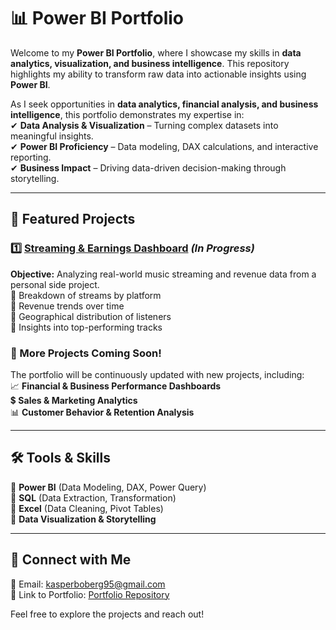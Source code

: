 # 📊 Power BI Portfolio  

Welcome to my **Power BI Portfolio**, where I showcase my skills in **data analytics, visualization, and business intelligence**. This repository highlights my ability to transform raw data into actionable insights using **Power BI**.  

As I seek opportunities in **data analytics, financial analysis, and business intelligence**, this portfolio demonstrates my expertise in:  
✔ **Data Analysis & Visualization** – Turning complex datasets into meaningful insights.  
✔ **Power BI Proficiency** – Data modeling, DAX calculations, and interactive reporting.  
✔ **Business Impact** – Driving data-driven decision-making through storytelling.  

---

## 📌 Featured Projects  

### 1️⃣ [Streaming & Earnings Dashboard](./Streaming-Dashboard/README.md) *(In Progress)*  
**Objective:** Analyzing real-world music streaming and revenue data from a personal side project.  
🔹 Breakdown of streams by platform  
🔹 Revenue trends over time  
🔹 Geographical distribution of listeners  
🔹 Insights into top-performing tracks  

### 📂 More Projects Coming Soon!  
The portfolio will be continuously updated with new projects, including:  
📈 **Financial & Business Performance Dashboards**  
💲 **Sales & Marketing Analytics**  
📊 **Customer Behavior & Retention Analysis**  

---

## 🛠 Tools & Skills  
🔹 **Power BI** (Data Modeling, DAX, Power Query)  
🔹 **SQL** (Data Extraction, Transformation)  
🔹 **Excel** (Data Cleaning, Pivot Tables)  
🔹 **Data Visualization & Storytelling**  

---

## 📢 Connect with Me  
📧 Email: kasperboberg95@gmail.com    
📂 Link to Portfolio: [Portfolio Repository](https://github.com/KasperBoberg/power-bi-portfolio)  

Feel free to explore the projects and reach out!  
